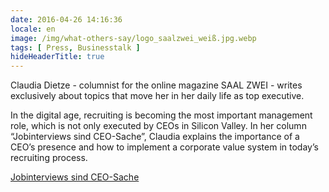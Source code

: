 ```yaml
---
date: 2016-04-26 14:16:36
locale: en
image: /img/what-others-say/logo_saalzwei_weiß.jpg.webp
tags: [ Press, Businesstalk ]
hideHeaderTitle: true
---
```



Claudia Dietze - columnist for the online magazine SAAL ZWEI - writes exclusively about topics that move her in her daily life as top executive. 

In the digital age, recruiting is becoming the most important management role, which is not only executed by CEOs in Silicon Valley. In her column “Jobinterviews sind CEO-Sache”, Claudia explains the importance of a CEO’s presence and how to implement a corporate value system in today’s recruiting process.

[Jobinterviews sind CEO-Sache](http://www.saalzwei.de/management-kolumne/artikel/?tx_ttnews%5Btt_news%5D=889&cHash=3854f2d5a101a31c3e7c9f5ec21e299f)


